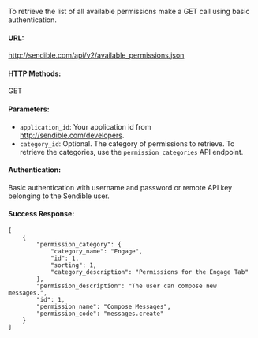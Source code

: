 To retrieve the list of all available permissions make a GET call using basic authentication.

#### URL: ####
http://sendible.com/api/v2/available_permissions.json

#### HTTP Methods: ####
GET

#### Parameters: ####
  * `application_id`: Your application id from http://sendible.com/developers.
  * `category_id`: Optional. The category of permissions to retrieve. To retrieve the categories, use the `permission_categories` API endpoint.

#### Authentication: ####
Basic authentication with username and password or remote API key belonging to the Sendible user.

#### Success Response: ####
```
[
    {
        "permission_category": {
            "category_name": "Engage",
            "id": 1,
            "sorting": 1,
            "category_description": "Permissions for the Engage Tab"
        },
        "permission_description": "The user can compose new messages.",
        "id": 1,
        "permission_name": "Compose Messages",
        "permission_code": "messages.create"
    }
]
```